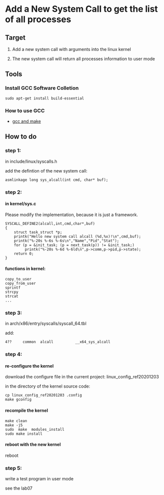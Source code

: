 # Add a New System Call to get the list of all processes

## Target
1. Add a new system call with arguments into the linux kernel

2. The new system call will return all processes information to user mode


## Tools

### Install GCC Software Colletion
```
sudo apt-get install build-essential
```
### How to use GCC
* [gcc and make](https://www3.ntu.edu.sg/home/ehchua/programming/cpp/gcc_make.html)


## How to do

### step 1:

in include/linux/syscalls.h

add the defintion of the new system call:
```
asmlinkage long sys_alcall(int cmd, char* buf);
```

### step 2:

#### in kernel/sys.c

Please modify the implementation, because it is just a framework.

```
SYSCALL_DEFINE2(alcall,int,cmd,char*,buf)
{
    struct task_struct *p;
    printk("Hello new system call alcall (%d,%x)!\n",cmd,buf);
    printk("%-20s %-6s %-6s\n","Name","Pid","Stat");
    for (p = &init_task; (p = next_task(p)) != &init_task;)
         printk("%-20s %-6d %-6ld\n",p->comm,p->pid,p->state);
    return 0;
}
```

#### functions in kernel:

```
copy_to_user
copy_from_user
sprintf
strcpy
strcat
...
```

### step 3:

in arch/x86/entry/syscalls/syscall_64.tbl

add:
```
4??     common  alcall          __x64_sys_alcall
```

### step 4:

#### re-configure the kernel

download the configure file in the current project:
linux_config_ref20201203

in the directory of the kernel source code:
```
cp linux_config_ref20201203 .config
make gconfig
```



#### recompile the kernel

```
make clean
make -j5
sudo  make  modules_install
sudo make install
```

#### reboot with the new kernel

reboot

### step 5: 

write a test program in user mode

see the lab07


